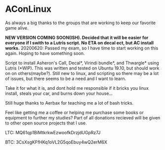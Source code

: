 # AConLinux
As always a big thanks to the groups that are working to keep our favorite game alive.

**NEW VERSION COMING SOON(ISH). Decided that it will be easier for everyone if I swith to a Lutris script. No ETA on decal ect, but AC install works.** 
20200620: Passed my exam, so I have time to start working on this again. Hoping to have something soon.

Script to install Asheron's Call, Decal*, Virindi bundle*, and Thwargle* using Lutris (*WIP). This was written and tested on Ubuntu 19.10, but should work on on others(maybe?). Still new to linux, and scripting so there may be a lot of issues, but there seems to be a need and I want to learn.

Take it for what it is, and dont hold me responsible if it bricks you linux install, steals your car, and burns down your house...


Still huge thanks to Aerbax for teaching me a lot of bash tricks.


Feel like getting me a coffee or helping me purchase some books or equipment to further my studies? Part of all donations recieved will be given to other open source projects that I use.

LTC: MQ61qp1BiMtkrkwEzwoofkDrzjdUGpRz7J

BTC: 3CsXsgKFfHKq1oVL2G5qoEbuy4wQ2erM6X
